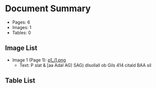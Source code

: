 # Document Summary

- Pages: 6
- Images: 1
- Tables: 0

## Image List

- Image 1 (Page 1): [p1_i1.png](pdf_images/p1_i1.png)
  - Text: P slat & [aa Adal
AG) SAG) dlsollall ob Gils 414 citald
BAA sil

## Table List

